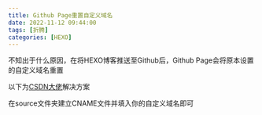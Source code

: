 ```yaml
---
title: Github Page重置自定义域名
date: 2022-11-12 09:44:00
tags: [折腾]
categories: [HEXO]
---
```

不知出于什么原因，在将HEXO博客推送至Github后，Github Page会将原本设置的自定义域名重置

以下为[CSDN大佬](https://blog.csdn.net/xs20691718/article/details/81873921)解决方案

在source文件夹建立CNAME文件并填入你的自定义域名即可
